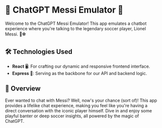 # 🚀 ChatGPT Messi Emulator 🐐

Welcome to the ChatGPT Messi Emulator! This app emulates a chatbot experience where you're talking to the legendary soccer player, Lionel Messi. 🎉⚽

## 🛠️ Technologies Used

- **React** 🖥️: For crafting our dynamic and responsive frontend interface.
- **Express** 🚂: Serving as the backbone for our API and backend logic.

## 📜 Overview

Ever wanted to chat with Messi? Well, now's your chance (sort of)! This app provides a lifelike chat experience, making you feel like you're having a direct conversation with the iconic player himself. Dive in and enjoy some playful banter or deep soccer insights, all powered by the magic of ChatGPT.
